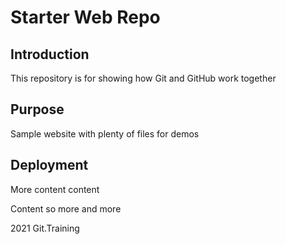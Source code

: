 # Starter Web Repo

## Introduction

This repository is for showing how Git and GitHub work together

## Purpose

Sample website with plenty of files for demos

## Deployment

More content content

Content so more and more

2021 Git.Training
